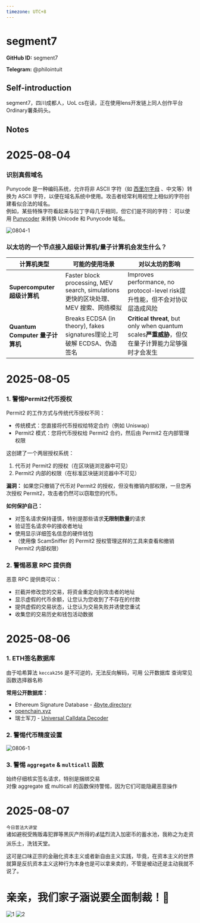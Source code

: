 ```yaml
---
timezone: UTC+8
---
```


# segment7

**GitHub ID:** segment7

**Telegram:** @philointuit

## Self-introduction

segment7，四川成都人，UoL cs在读，正在使用lens开发链上同人创作平台Ordinary薯条码头。

## Notes

<!-- Content_START -->
# 2025-08-04

### 识别真假域名
Punycode 是一种编码系统，允许将非 ASCII 字符（如 [西里尔字母](https://en.wikipedia.org/wiki/Cyrillic_script) 、中文等）转换为 ASCII 字符，以便在域名系统中使用。攻击者经常利用视觉上相似的字符创建看似合法的域名。     
例如，某些特殊字符看起来与拉丁字母几乎相同，但它们是不同的字符： 可以使用 [Punycoder](https://www.punycoder.com/) 来转换 Unicode 和 Punycode 域名。

![0804-1](segment7/0804-1.png)

### 以太坊的一个节点接入超级计算机/量子计算机会发生什么？

| 计算机类型        | 可能的使用场景                               | 对以太坊的影响                                |
| -------------------- | ------------------------------------------------ | ------------------------------------------------- |
| **Supercomputer**   **超级计算机**   | Faster block processing, MEV search, simulations更快的区块处理、MEV 搜索、网络模拟 | Improves performance, no protocol-level risk提升性能，但不会对协议层造成风险      |
| **Quantum Computer**    **量子计算机** | Breaks ECDSA (in theory), fakes signatures理论上可破解 ECDSA、伪造签名       | **Critical threat**, but only when quantum scales**严重威胁**，但仅在量子计算能力足够强时才会发生 |

# 2025-08-05

### 1. 警惕Permit2代币授权
Permit2 的工作方式与传统代币授权不同：

- 传统模式：您直接将代币授权给特定合约（例如 Uniswap）
- Permit2 模式：您将代币授权给 Permit2 合约，然后由 Permit2 在内部管理权限

这创建了一个两层授权系统：

1. 代币对 Permit2 的授权（在区块链浏览器中可见）
2. Permit2 内部的权限（在标准区块链浏览器中不可见）

**漏洞：** 如果您只撤销了代币对 Permit2 的授权，但没有撤销内部权限，一旦您再次授权 Permit2，攻击者仍然可以窃取您的代币。

**如何保护自己：**
- 对签名请求保持谨慎，特别是那些请求**无限制数量**的请求
- 验证签名请求中的接收者地址
- 使用显示详细签名信息的硬件钱包
- （使用像 ScamSniffer 的 Permit2 授权管理这样的工具来查看和撤销 Permit2 内部权限）

### 2. 警惕恶意 RPC 提供商
恶意 RPC 提供商可以：

- 拦截并修改您的交易，将资金重定向到攻击者的地址
- 显示虚假的代币余额，让您认为您收到了不存在的付款
- 提供虚假的交易状态，让您认为交易失败并诱使您重试
- 收集您的交易历史和钱包活动数据

# 2025-08-06

### 1. ETH签名数据库
由于哈希算法 `keccak256` 是不可逆的，无法反向解码，可用 公开数据库 查询常见函数选择器名称

**常用公开数据库：**  
- Ethereum Signature Database - [4byte.directory](https://www.4byte.directory/)  
- [openchain.xyz](https://openchain.xyz/)
- 瑞士军刀 - [Universal Calldata Decoder](https://calldata.swiss-knife.xyz/decoder)

### 2. 警惕代币精度设置
![0806-1](segment7/0806-1.png)

### 3. 警惕 `aggregate` & `multicall` 函数
始终仔细核实签名请求，特别是捆绑交易  
对像 aggregate 或 multicall 的函数保持警惕，因为它们可能隐藏恶意操作

# 2025-08-07
`今日普法大讲堂`  
诸如避税受贿贩毒犯罪等黑灰产所得的💰猛烈流入加密币的蓄水池，我称之为走资派乐土，洗钱天堂。

这可是口味正宗的金融化资本主义或者新自由主义实践，毕竟，在资本主义的世界就算是反抗资本主义这种行为本身也是可以拿来卖的，不管是被动还是主动我就不说了。
# 亲亲，我们家子涵说要全面制裁！🥰
![1](segment7/0807-1.jpg)
![2](segment7/0807-2.jpg)
<!-- Content_END -->